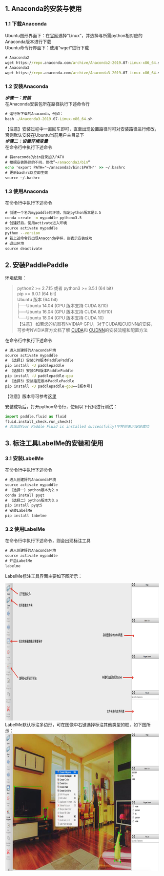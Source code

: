 ## 1. Anaconda的安装与使用    

### 1.1 下载Anaconda         
Ubuntu图形界面下：在[官网](https://www.anaconda.com/distribution/)选择“Linux”，并选择与所需python相对应的Anaconda版本进行下载             
Ubuntu命令行界面下：使用”wget“进行下载
```cmd
# Anaconda2
wget https://repo.anaconda.com/archive/Anaconda2-2019.07-Linux-x86_64.sh --no-check-certificate
# Anaconda3
wget https://repo.anaconda.com/archive/Anaconda3-2019.07-Linux-x86_64.sh --no-check-certificate
```
### 1.2 安装Anaconda 

***步骤一：安装***       
在Anaconda安装包所在路径执行下述命令行
```cmd
# 运行所下载的Anaconda，例如：
bash ./Anaconda3-2019.07-Linux-x86_64.sh
```
【注意】安装过程中一直回车即可，直至出现设置路径时可对安装路径进行修改，否则默认安装在Ubuntu当前用户主目录下        
***步骤二：设置环境变量***     
在命令行中执行下述命令
```cmd
# 将anaconda的bin目录加入PATH
# 根据安装路径的不同，修改”~/anaconda3/bin“
echo 'export PATH="~/anaconda3/bin:$PATH"' >> ~/.bashrc
# 更新bashrc以立即生效
source ~/.bashrc
```
### 1.3 使用Anaconda         
在命令行中执行下述命令
```cmd
# 创建一个名为mypaddle的环境，指定python版本是3.5
conda create -n mypaddle python=3.5
# 创建好后，使用activate进入环境
source activate mypaddle
python --version
# 若上述命令行出现Anaconda字样，则表示安装成功
# 退出环境
source deactivate
```
## 2. 安装PaddlePaddle
环境依赖：
> python2 >= 2.7.15 或者 python3 >= 3.5.1 (64 bit)         
> pip >= 9.0.1 (64 bit)       
> Ubuntu 版本 (64 bit)    
> ├──Ubuntu 14.04 (GPU 版本支持 CUDA 8/10)         
> ├──Ubuntu 16.04 (GPU 版本支持 CUDA 8/9/10)         
> └──Ubuntu 18.04 (GPU 版本支持 CUDA 10)       
> 【注意】 如若您的机器有NVIDIA® GPU，对于CUDA和CUDNN的安装，可参考NVIDIA官方文档了解
> [CUDA](https://docs.nvidia.com/cuda/cuda-installation-guide-linux/)和
> [CUDNN](https://docs.nvidia.com/deeplearning/sdk/cudnn-install/)的安装流程和配置方法


在命令行中执行下述命令
```cmd
# 进入创建好的Anaconda环境
source activate mypaddle
# （选择1）安装CPU版本PaddlePaddle
pip install -U paddlepaddle
# （选择2）安装GPU版本PaddlePaddle
pip install -U paddlepaddle-gpu
# （选择3）安装指定版本PaddlePaddle
pip install -U paddlepaddle-gpu==[版本号]
```
【注意】版本号可参考[这里](https://pypi.org/project/paddlepaddle-gpu/#history)       

安装成功后，打开python命令行，使用以下代码进行测试：
```python
import paddle.fluid as fluid
fluid.install_check.run_check()
# 若出现Your Paddle Fluid is installed successfully!字样则表示安装成功
```

## 3. 标注工具LabelMe的安装和使用
### 3.1 安装LabelMe
在命令行中执行下述命令
```cmd
# 进入创建好的Anaconda环境
source activate mypaddle
# （选择一）python版本为2.x
conda install pyqt
# （选择二）python版本为3.x
pip install pyqt5
# 安装LabelMe
pip install labelme
```
### 3.2 使用LabelMe
在命令行中执行下述命令，则会出现标注工具
```cmd
# 进入创建好的Anaconda环境
source activate mypaddle
# 开启LabelMe
labelme
```
LabelMe标注工具界面主要如下图所示：       
<div align=center><img width="800" height="450" src="./labelme1.png"/></div>             
LabelMe默认标注多边形，可在图像中右键选择标注其他类型的框，如下图所示：          
<div align=center><img width="800" height="450" src="./labelme2.png"/></div>          
